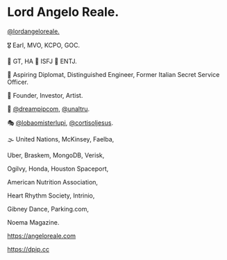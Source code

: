 # Lord Angelo Reale.

[@lordangeloreale.](https://instagram.com/lordangeloreale)

🎖️ Earl, MVO, KCPO, GOC.

🧠 GT, HA 🏡 ISFJ 🏢 ENTJ.

💼 Aspiring Diplomat, Distinguished Engineer, Former Italian Secret Service Officer. 

🚀 Founder, Investor, Artist. 

🪷 [@dreampipcom](https://instagram.com/dreampipcom), [@unaltru](https://instagram.com/unaltru).

🎭 [@lobaomisterlupi](https://instagram.com/lobaomisterlupi), [@cortisoljesus](https://instagram.com/cortisoljesus).


🌫️ United Nations, McKinsey, Faelba,

Uber, Braskem, MongoDB, Verisk,

Ogilvy, Honda, Houston Spaceport, 

American Nutrition Association,

Heart Rhythm Society, Intrinio,

Gibney Dance, Parking.com,

Noema Magazine.


https://angeloreale.com

https://dpip.cc
